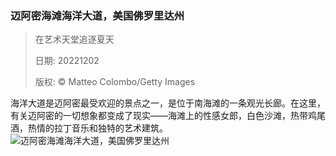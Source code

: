### 迈阿密海滩海洋大道，美国佛罗里达州
> 在艺术天堂追逐夏天> > 日期: 20221202> > 版权: © Matteo Colombo/Getty Images
   
 海洋大道是迈阿密最受欢迎的景点之一，是位于南海滩的一条观光长廊。在这里，有关迈阿密的一切想象都变成了现实——海滩上的性感女郎，白色沙滩，热带鸡尾酒，热情的拉丁音乐和独特的艺术建筑。
![迈阿密海滩海洋大道，美国佛罗里达州](https://s.cn.bing.net/th?id=OHR.MiamiDT_ZH-CN3528760113_1920x1080.jpg&rf=LaDigue_1920x1080.jpg)